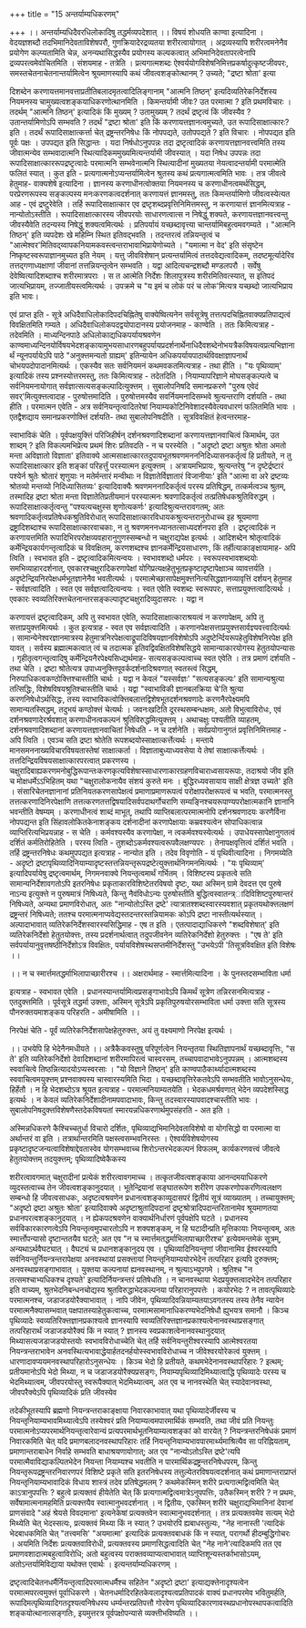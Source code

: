 +++
title = "15 अन्तर्याम्यधिकरणम्"

+++
।। अन्तर्याम्यधिदैवरधिलोकादिषु तद्धर्मव्यपदेशात् ।। विषयं शोधयति काण्वा इत्यादिना । वेदयज्ञशब्दौ तदभिमानिदेवताविशेषपरौ, गुणक्रियादेरद्रव्यतया शरीरत्वायोगात् । अद्रव्यस्यापि शरीरत्वमनेनैव प्रयोगेण कल्प्यतामिति चेन्न, अनन्यथासिद्धस्यैव प्रयोगस्य कल्पकत्वात् अभिमानिदेवतापरत्वेनापि द्रव्यपरत्वमेवोचितमिति । संशयमाह - तत्रेति । प्रत्यगात्मशब्दः ऐश्वर्ययोगविशेषनिमित्तप्रकर्षादुत्कृष्टजीवपरः, समस्तचेतनाचेतनान्तर्यामित्वेन श्रूयमाणस्यापि कथं जीवत्वशङ्कोत्थानम् ? उच्यते; "द्रष्टा श्रोता' इत्या

दिशब्देन करणायत्तमानवत्ताप्रतीतिबलादमृतत्वादिलिङ्गानाम् "आत्मनि तिष्ठन्' इत्यदिव्यतिरेकनिर्देशस्य नियमनस्य चामुख्यत्वशङ्कयाधिकरणोत्थानमिति । किमन्तर्यामी जीवः? उत परमात्मा ? इति प्रथमविचारः । तदर्थम् "आत्मनि तिष्ठन्' इत्यादिकं किं मुख्यम् ? उतामुख्यम् ? तदर्थं द्रष्टृत्वं किं जीवस्यैव ? उतान्तर्यामिणोऽपि सम्भवति ? तदर्थं "द्रष्टा श्रोता' इति किं करणायत्तज्ञानत्वमुच्यते, उत रूपादिसाक्षात्कारः? इति । तदर्थं रूपादिसाक्षात्कर्त्ता चेत् द्रष्ट्रन्तरनिषेधः किं नोपपद्यते, उतोपपद्यते ? इति विचारः । नोपपद्यत इति पूर्वः पक्षः । उपपद्यत इति सिद्धान्तः । यदा निर्षधोऽनुपपन्नः तदा द्रष्टृत्वादिकं करणायत्तज्ञानवत्त्वमिति तस्य जीवात्मन्येव सम्भवादात्मनि स्थित्यादिकममुख्यमित्यन्तर्यामी जीवस्यात् । यदा निषेध उपपन्नः तदा रूपादिसाक्षात्काररूपद्रष्टृत्वादेः परमात्मनि सम्भवेनात्मनि स्थित्यादीनां मुख्यतया नेयत्वादन्तर्यामी परमात्मेति फलितं स्यात् । कुत इति - प्रत्यगात्मनोऽप्यन्तर्यामित्वेन श्रुतस्य कथं प्रत्यगात्मत्वमिति भावः । तत्र जीवत्वे हेतुमाह- वाक्यशेषे इत्यादिना । ज्ञानस्य करणाधीनत्वोक्तया नियमनस्य च करणाधीनत्वमर्थसिद्धम्, परप्रेरणरूपस्य सङ्कल्पस्य मनःकरणकत्वदर्शनात् करणायत्तं ज्ञानमस्तु, ततः किमन्तर्यामिणो जीवत्वस्येत्यत आह - एवं द्रष्टुरेवेति । तर्हि रूपादिसाक्षात्कार एव द्रष्टृशब्दप्रवृत्तिनिमित्तमस्तु, न करणायात्तं ज्ञानमित्यत्राह - नान्योतोऽस्तीति । रूपादिसाक्षात्कारस्य जीवपरयोः साधारणत्वात्स न निषेद्धुं शक्यते, करणायत्तज्ञानवत्त्वन्तु जीवस्यैवेति तदन्यस्य निषेद्धुं शक्यत्वमित्यर्थः । प्रतिपर्यायं यच्छब्दावृत्त्या चान्तर्यामिबहुत्वमवगम्यते । "आत्मनि तिष्ठन्' इति व्यपदेशः खे महिम्नि स्थित इतिवद्भवति । तदन्तरत्वं तन्नियन्तृत्वं च "आत्मेश्वर'मितिवद्य्वापकनियामकवस्त्वन्तराभावाभिप्रायेणोच्यते । "यमात्मा न वेद' इति संसृष्टेन निष्कृष्टस्वरूपाज्ञानमुच्यत इति नेयम् । यत्तु जीवविशेषान् प्रत्यन्तर्यामित्वं तत्तदवेद्यत्वादिकम्, तदष्टमूर्त्यादेरिव तत्तद्गणाध्यक्षाणां जीवानां तत्तन्नियन्तृत्वेन सम्भवति । यद्वा आदित्यचन्द्रशब्दौ मण्डलपरौ । सर्वेषु देवेष्वित्यादिशब्दाश्च शरीरमात्रपराः । स त आत्मेति निर्देशः शिलापुत्रस्य शरीरमितिवत्स्यात्, स इतिपदं जात्यभिप्रायम्, तज्जातीयस्त्वमित्यर्थः । उपक्रमे च "य इमं च लोकं परं च लोक'मित्यत्र यच्छब्दो जात्यभिप्राय इति भावः।

एवं प्राप्त इति - सूत्रे अधिदैवाधिलोकादिपदचिह्नितेषु वाक्येष्वित्यनेन सर्वसूत्रेषु तत्तत्पदचिह्नितवाक्यप्रतिपाद्यत्वं विवक्षितमिति गम्यते । अधिदैवाधिलोकपदद्वयोपादानस्य प्रयोजनमाह - काण्वेति । ततः किमित्यत्राह - तदेवमिति । माध्यन्दिनपाठे अधिलोकाद्यधिकपर्यायश्रवणेन काण्वमाध्यन्दिनयोर्विषयभेदशङ्कायामुभयसाधारणबहुपर्यायप्रदर्शनार्थेनाधिदैवशब्देनोभयत्रैकविषयत्वप्रत्यभिज्ञानार्थं न्यूनपर्यायेऽपि पाठे "अनुक्त्तमन्यतो ग्राह्यम्' इतिन्यायेन अधिकपर्यायपाठार्थविवक्षाज्ञापनार्थं चोभयपदोपादानमित्यर्थः । एकस्यैव सतः सर्वनियमनं कथमवकतमित्यत्राह - तथा हीति । "यः पृथिव्याम्' इत्यादिकं तस्य प्रश्नस्योत्तरमस्तु, ततः किमित्यत्राह - तदेतदिति । नियाम्यापरिज्ञाने मोघसङ्कल्पत्वे च सर्वनियमनायोगात् सर्वज्ञात्सत्यसङ्कल्पादित्युक्त्तम् । सुबालोपनिषदि समानप्रकरणे "पुरुष एवेदं सवर्'मित्युक्त्तत्वादाह - पुरुषोत्तमादिति । पुरुषोत्तमस्यैव सवर्नियमनादिसम्भवे श्रुत्यन्तराणि दर्शयति - तथा हीति । परमात्मन एवेति - अत्र सर्वनियन्तृत्वादितरेषां नियाम्यकोटिनिवेशादस्यैवेत्यवधारणं फलितमिति भावः । एतद्वैशद्याय समानप्रकरणोक्त्तिं दर्शयति- तथा सुबालोपनिषदीति । सूत्रविवक्षितं हेत्वन्तरमाह-

स्वाभाविकं चेति । पूर्वपक्षयुक्त्तिं परिजिहीर्षन् दर्शनश्रवणादिशब्दानां करणायत्तज्ञानवाचित्वं किमार्थम्, उत शाब्दम् ? इति विकल्पमभिप्रेत्य प्रथमं शिरः प्रतिवदति - न च परस्येति । "अदृष्टो द्रष्टा अश्रुतः श्रोता अमतो मन्ता अविज्ञातो विज्ञाता' इतिवाक्ये आत्मसाक्षात्कारतदुपायभूतश्रवणमनननिदिध्यासनकर्तृत्वं हि प्रतीयते, न तु रूपादिसाक्षात्कार इति शङ्कां परिहर्त्तुं परस्यात्मन इत्युक्त्तम् । अत्रायमभिप्रायः, श्रुत्यन्तरेषु "न दृष्टेर्द्रष्टारं पश्येर्न श्रुतेः श्रोतारं शृणुयाः न मतेर्मन्तारं मन्वीथाः न विज्ञातेर्विज्ञातारं विजानीयाः' इति "आत्मा वा अरे द्रष्टव्यः श्रोतव्यो मन्तव्यो निदिध्यासितव्यः' इत्यादिवाक्यैः श्रवणमननादिकर्तृत्वं परस्य प्रतिषिद्धम्, तत्कर्मत्वञ्च श्रुतम्, तस्मादिह द्रष्टा श्रोता मन्ता विज्ञातेतिप्रतीयमानं परस्यात्मनः श्रवणादिकर्तृत्वं तत्प्रतिषेधकश्रुतिविरुद्धम् । रूपादिसाक्षात्कर्तृत्वन्तु "पश्यत्यचक्षुस्स शृणोत्यकर्णः' इत्यादिश्रुत्यन्तरावगतम्; अतः श्रवणादिकर्तृत्वप्रतिषेधकश्रुतिविरोधात् रूपादिसाक्षात्कारविधायकश्रुत्यन्तरानुरोधाच्च इह श्रूयमाणा द्रष्ट्रादिशब्दाश्च रूपादिसाक्षात्कारवाचकाः, न तु श्रवणमननध्यानतत्साध्यदर्शनपरा इति । द्रष्टृत्वादिकं न करणायत्तमिति रूपादिभिरपरोक्षव्यवहारानुगुणस्सम्बन्धो न चक्षुराद्यपेक्ष इत्यर्थः । आदिशब्देन श्रोतृत्वादिकं कर्मेन्द्रियकार्यगन्तृत्वादिकं च विवक्षितम्, करणशब्दश्च ज्ञानकर्मेन्द्रियसाधारणः, किं तर्हीत्याकाङ्क्षायामाह- अपि त्विति । स्वभावत इति - द्रष्टृत्वादिकमित्यन्वयः । स्वभावशब्दो धर्मपरः । स्वरूपस्वभावशब्दयोः समभिव्याहारदर्शनात्, एवकारश्चक्षुरादिकरणापेक्षां योगिप्रत्यक्षहेतुभूतप्रकृष्टादृष्टापेक्षाञ्च व्यावत्तर्यति । अदृष्टेन्द्रियनिरपेक्षधर्मभूतज्ञानेनैव भवतीत्यर्थः । परमात्मेच्छासापेक्षमुक्त्तनित्यसिद्धज्ञानव्यावृत्तिं दर्शयन् हेतुमाह - सर्वज्ञत्वादिति । स्वत एव सर्वज्ञत्वादित्यन्वयः । स्वत एवेति स्वशब्दः स्वरूपपरः, सत्ताप्रयुक्त्तत्वादित्यर्थः । एवकारः स्वव्यतिरिक्त्तचेतनान्तरसङ्कल्पादृष्टचक्षुरादिव्युदासपरः । यद्वा न

करणायत्तं द्रष्टृत्वादिकम्, अपि तु स्वभावत एवेति, रूपादिसाक्षात्काराश्रयत्वं न करणापेक्षम्, अपि तु सत्ताप्रयुक्त्तमित्यर्थः । कुत इत्यत्राह - स्वत एव सर्वज्ञत्वादिति । करणानपेक्षसत्ताप्रयुक्त्तसार्वज्ञ्यवत्त्वादित्यर्थः । सामान्येनेश्वरज्ञानमात्रस्य हेतुमात्रनिरपेक्षत्वाद्रूपादिविषयज्ञानविशेषोऽपि अदुष्टेर्न्दियरूपहेतुविशेषनिरपेक्ष इति यावत् । सर्वस्य ब्रह्मात्मकत्वात् त्वं च तदात्मक इतिवद्विवक्षितविशेषसिद्धये सामान्याकारयोगस्य हेतुतयोपन्यासः । गृहीतृत्वगन्तृत्वादिषु कर्मेन्द्रियनैरपेक्ष्यसिध्द्यर्थमाह- सत्यसङ्कल्पत्वाच्च स्वत एवेति । तत्र प्रमाणं दर्शयति - तथा चेति । द्रष्टा श्रोतेत्यत्र उपाध्यनुक्त्तिपूवर्कदर्शनादिश्रवणात् स्वतस्त्वं सिद्धम्, निरुपाधिकत्वकण्ठोक्त्तिश्चास्तीति चार्थः । यद्वा न केवलं "यस्सर्वज्ञः' "सत्यसङ्कल्पः' इति सामान्यश्रुत्या तत्सिद्धिः, विशेषविषयश्रुतिश्चास्तीति चार्थः । यद्वा "स्वाभाविकी ज्ञानबलक्रिया चे'ति श्रुत्या करणनिषेधोऽर्थसिद्धः, तस्य स्वाभाविकत्वोक्त्तिबलात्तद्विशेषभूतदर्शनश्रवणादेः करणनैरपेक्ष्यमपि सामान्यतस्सिद्धम्, तदुभयं कण्ठोक्त्तं चेत्यर्थः । जवनःखटिति दूरस्थसम्बन्धक्षमः, अतो विभुत्वाविरोधः, एवं दर्शनश्रवणादेरर्श्रवशात् करणाधीनत्वकल्पनं श्रुतिविरुद्धमित्युक्त्तम् । अथाचक्षुः पश्यतीति व्याहतम्, दर्शनश्रवणादिशब्दानां करणायत्तज्ञानवाचितां निषेधति - न च दर्शनेति । सर्वप्रयोगानुगतं प्रवृत्तिनिमित्तमाह - अपि त्विति । एवञ्च सति द्रष्टा श्रोतेति रूपशब्दयोस्साक्षात्कर्त्तेत्यर्थः । मन्ताये मानसमननाख्यविचारविषयतास्तेषां साक्षात्कर्ता । विज्ञाताबुध्याध्यवसेया ये तेषां साक्षात्कर्त्तेत्यर्थः । तत्तदिन्द्रियविषयसाक्षात्कारपरत्वात् प्रकरणस्य । चक्षुरादिबाह्यकरणमनोबुद्धिरूपान्तःकरणकृत्यविशेषास्साधारणाकारग्रहणविचाराध्वसायरूपाः, तदाश्रयो जीव इति च मोक्षधर्मेऽऽभिहितम् यथा "चक्षुरालोकनायैव संशयं कुरुते मनः । बुद्धिरध्यवसायाय साक्षी क्षेत्रज्ञ उच्यते' इति । संसारिचेतनज्ञानानां प्रतिनियतकरणसापेक्षत्वं प्रमाणाप्रमाणरूपत्वं परोक्षापरोक्षरूपत्वं च भवति, परमात्मनस्तु तत्तत्करणादिनिरपेक्षाणि तत्तत्करणतत्तद्विषयादिसर्वपदाथर्गोचराणि सम्यङ्निश्चयरूपाण्यपरोक्षात्मकानि ज्ञानानि भवन्तीति वेषम्यम् । करणाधीनत्वं शाब्दं माभूत्, तथापि व्याप्तिबलात्परमात्मनोपि दर्शनश्रवणादयः करणैर्विना नोपपद्यन्त इति सिंहावलोकितकेनाशङ्कय दर्शनादीनां करणापेक्षायाः कम्रवश्यत्वेन सोपाधिकत्वान्न व्याप्तिरित्यभिप्रयन्नाह - स चेति । कर्मवश्यस्यैव करणापेक्षा, न त्वकर्मवश्यस्येत्यर्थः । उपाधेयस्सापेक्षानुगतत्वं दर्शितं कर्मतिरोहितेति । परस्य त्विति - तुशब्दोऽकर्मवश्यत्वरूपवैलक्षण्यपरः । तेनापक्षवृत्तित्वं दर्शितं भवति । तर्हि द्रष्ट्रन्तरनिषेधः कथमुपपद्यत इत्यत्राह - नान्योत इति । तदेव विवृणोति - यं पृथिवीत्यादिना । निगमय्येति - अदृष्टो द्रष्टापृथिव्यादिनियाम्यादृष्टस्तत्तन्नियन्तृरूपद्रष्टेत्युक्त्तार्थनिगमनमित्यर्थः । "यः पृथिव्याम्' इत्यादिपर्यायेषु द्रष्टृत्वमार्थम्, निगमनवाक्ये नियन्तृत्वमार्थं गर्भितम् । विशिष्टस्य प्रकृतत्वे सति सामान्यनिर्देशावगतोऽपि इतरनिषेधः प्रकृताकारविशिष्टेतरविषयो दृष्टः, यथा अस्मिन् ग्रामे देवदत्त एव पुरुषे नाऽन्य इत्युक्त्ते न पुरुषमात्रं निषिध्यते, किन्तु नैवंविधोऽन्यः पुरुषोस्तीति बुद्धित्वस्वातन्त्र्ादिविशिष्टपुरुषान्तरं निषिध्यते, अन्यथा प्रमाणविरोधात्, अतः "नान्योतोऽस्ति द्रष्टे' त्यात्रातश्शब्दस्वारस्यवशात् प्रकृतयथोक्त्तलक्षणं द्रष्ट्रन्तरं निषिध्यते; ततश्च परमात्मनाप्यवेद्यस्तदन्तरस्तन्नियामकः कोऽपि द्रष्टा नास्तीत्यर्थस्यात् । अल्पादाभावात् व्यतिरेकनिर्देशस्वारस्यसिद्धिमाह - एष त इति । एतत्पादाद्याधिकरणे "शब्दविशेषात्' इति व्यतिरेकनिर्देशो हेतुतयोक्त्तः, तस्य प्रदर्शनार्थत्वात् तदुपजीवनेन व्यतिरेकनिर्देशो हेतुरुक्त्तः । "एष ते' इति सर्वपर्यायानुवृत्तषष्ठीनिर्देशोऽत्र विवक्षितः, पर्यायविशेषस्थसप्तमीनिर्देशस्तु "उभयेऽपी 'तिसूत्रविवक्षित इति विशेषः ।।

।। न च स्मार्त्तमतद्धर्माभिलापाच्छारीरश्च ।। अक्षरार्थमाह - स्मार्त्तमित्यादिना । के पुनस्तदसम्भाविता धर्मा

इत्यत्राह - स्वभावत एवेति । प्रधानस्यान्तर्यामित्वप्रसङ्गाभावेऽपि किमर्थं सूत्रेण तन्निरसनमित्यत्राह - एतदुक्त्तमिति । पूर्वसूत्रे तद्धर्मा उक्त्ताः, अस्मिन् सूत्रेऽपि प्रकृतिपुरुषयोरसम्भाविता धर्मा उक्त्ता सति सूत्रस्य पौनरुक्तयमाशङ्कय परिहरति - अमीषामिति ।।

निरपेक्षं चेति - पूर्वं व्यतिरेकनिर्देशसापेक्षहेतुरुक्त्तः, अयं तु वक्ष्यमाणो निरपेक्ष इत्यर्थः ।

।। उभयेपि हि भेदेनैनमधीयते ।। अत्रैकैकवस्तुषु परिपूर्णत्वेन नियन्तृतया स्थितिज्ञापनार्थं यच्छब्दावृत्तिः, "स ते' इति व्यतिरेकनिर्देशो देवादिशब्दानां शरीरमापिरत्वं चास्वरसम्, तच्चापवादाभावेऽनुपपन्नम् । आत्मशब्दस्य स्ववाचित्वे तिष्ठन्नित्यादयोऽप्यस्वरसाः । "यो विज्ञाने तिष्ठन्' इति काण्वपाठैकार्थ्यादात्मशब्दस्य स्ववाचित्वमयुक्त्तम् प्रश्नवाक्यस्य चास्वारस्यमिति भिदा । यच्छब्दावृत्तिरेकतवेऽपि सम्भवतीति भावोऽनुसन्धेयः, हिर्हेतौ । न हि भेदशब्दोऽत्र श्रूयत इत्यत्राह - परमात्मनियाम्यतयेति । भेदकधमर्श्रवणात् भेदेन व्यपदेशस्सिद्ध इत्यर्थः । न केवलं व्यतिरेकनिर्देशादीनामपवादाभावः, किन्तु तदस्वारस्यापवादश्चास्तीति भावः । सुबालोपनिषदुक्त्तविशेषणैस्तदेकविषयतां स्मारयन्नधिकरणार्थमुपसंहरति - अत इति ।

अस्मिन्नधिकरणे कैश्चिच्चतुर्धा विचारो दर्शितः, पृथिव्याद्यभिमानिदेवताविशेषो वा योगसिद्धो वा परमात्मा वा अर्थान्तरं वा इति । तत्रार्थान्तरमिति पक्षस्त्वसम्भवनिरस्तः । ऐश्वर्यविशेषयोगस्य प्रकृष्टादृष्टजन्यत्वाविशेषाद्देवतास्वेव योगसम्भवाच्च शिरोऽन्तरभेदकल्पनं विफलम्, कार्यकरणवत्त्वं जीवत्वे हेतुतयोक्त्तम् तदयुक्त्तम्; पृथिव्यादिष्वेकैकस्य

शरीरत्वावगमात् चक्षुरादीनां प्रत्येकं शरीरत्वावगमाच्च । तत्कृतजीवत्वशङ्काया आनन्दमयाधिकरणे व्युदस्तत्वाच्च तेन जीवत्वशङ्कानुदयात् । भूतेन्द्रियानां सङ्घातरूपेण शरीरेण उपकरणोपकरणित्वलक्षण सम्बन्धो हि जीवत्वसाधकः, अदृष्टत्वश्रवणेन प्रधानत्वशङ्काव्युदासपरं द्वितीयं सूत्रं व्याख्यातम् । तच्चायुक्त्तम्; "अदृष्टो द्रष्टा अश्रुतः श्रोता' इत्यादिवाक्ये अदृष्टाश्रुतादिपदानां द्रष्टृश्रोत्रादिपदान्तरितानामेव श्रूयमाणतया प्रधानपरत्वशङ्कानुदयात् । न ह्येकपदश्रवणेन वाक्यार्थनिर्धारणं पूर्वपक्षेपि घटते । प्रधानस्य सर्वविकारकारणत्वेऽपि नियन्तृत्वमुपचारतोऽपि न शक्यशङ्कम्, न हि घटादीन्प्रति मृत्तिकायाः नियन्तृत्वम्, अतः स्मार्त्तोपन्यासो दृष्टान्ततयैव घटते; अत एव "न च स्मार्त्तमतद्धर्माभिलापाच्छारीरश्च' इत्येवमन्तमेकं सूत्रम्, अन्यथाऽर्थवैघट्यात् । वैघट्यं च प्रधानशङ्कानुदय एव । पृथिव्यादिनियन्तॄणां जीवानामिव ईश्वरस्यापि सर्वनियन्तुर्नियन्त्रन्तरापेक्षया अनवस्थायां प्रसक्त्तायां नियन्तृनियाम्ययोरभेदेन तत्परिहार इत्यपि दुरुक्त्तम्; अनवस्थाप्रसङ्गाभावात् । युक्तया कल्पनायां ह्यनवस्थानम्, न श्रुत्याऽभ्युपगमे । श्रुतिश्च "न तत्समश्चाभ्यधिकश्च दृश्यते' इत्यादिर्नियन्त्रन्तरं प्रतिषेधति । न चानवस्थाया भेदप्रयुक्त्तत्वादभेदेन तत्परिहार इति वाच्यम्, श्रुतभेदनिबन्धनचोद्यस्य श्रुतविरुद्धाभेदकल्पनया परिहारानुपपत्तेः । कयोरभेदः ? न तावत्पृथिव्यादेः परमात्मनश्च, जडाजडयोरैक्याभावात् । नापि जीवेन, पृथिव्यादिवन्नियाम्यतयाऽवगतस्य तस्य तेनैव न्यायेन परमात्मनैक्यासम्भवात् पक्षपातस्याहेतुकत्वाच्च, परमात्मसामानाधिकरण्यभेदनिषेधौ ह्युभयत्र समानौ । किञ्च पृथिव्यादेः स्वव्यतिरिक्त्तज्ञानप्रकाश्यत्वे ज्ञानस्यापि स्वव्यतिरिक्त्तज्ञानप्रकाश्यत्वेनानवस्थाप्रसङ्गात् तत्परिहारार्थं जडाजडयोरैक्यं किं न स्यात् ? ज्ञानस्य स्वप्रकाशत्वेनानवस्थानुदयात् मिथ्यासत्यजडाजडयोस्तयोः स्वभावविरोधाच्चेति चेत् तर्हि सर्वनियन्तुरीश्वरस्यापि आत्मेश्वरतया नियन्त्रन्तराभावेन अनवस्थित्यभावाद्धेयार्हतदनर्हयोस्स्वभावविरोधाच्च न जीवेश्वरयोरेकत्वं युक्त्तम् । धारणादावप्ययमनवस्थापरिहारोऽनुसन्धेयः । किञ्च भेदो हि प्रतीयते, कथमभेदेनानवस्थापरिहारः ? इत्थम्; प्रतीयमानोऽपि भेदो मिथ्या, न च जडाजडयोरैक्यप्रसङ्गः, नियाम्यपृथिव्यादिमिथ्यात्वाद्धि पृथिव्यादेः परस्य च भेदमिथ्यात्वम्, जीवपरयोस्तु स्वरूपैक्यात् भेदमिथ्यात्वम्, अत एव च नानवस्थेति चेत् स्यादेवानवस्था, जीवपरैक्येऽपि पृथिव्यादिकं प्रति जीवस्येव

तदेकीभूतस्यापि ब्रह्मणो नियन्त्रन्तराकाङ्क्षाया निवारकाभावात् यथा पृथिव्यादेर्जीवस्य च नियन्तृनियाम्यभावमिथ्यात्वेऽपि तस्येश्वरं प्रति नियाम्यत्वमपारमार्थिकं सम्भवति, तथा जीवं प्रति नियन्तुः परमात्मनोऽप्यपरमार्थनियन्तृत्वारेवान्यं प्रत्यपरमार्थभूतनियाम्यत्वशङ्कां को वारयेत् ? नियन्त्रन्तरनिषेधकं प्रमाणं निवारकमिति चेत् यदि प्रमाणबलादनवस्थापरिहारः तर्हि नियन्तृनियाम्यभावपारमार्थ्यमाश्रित्यैव सा परिह्नियताम्, प्रमाणान्तराबाधेन निर्वाहे सम्भवति बाधाश्रयणायोगात्; अत एव "नान्योऽतोऽस्ति द्रष्टे'त्यपि परमात्मैवाविद्याकल्पितभेदेन नियन्ता नियाम्यश्च भवतीति न पारमार्थिकद्रष्ट्रन्तरनिषेधपरम्, किन्तु नियन्तृरूपद्रष्ट्रन्तरनिवारणपरं विशिष्टे प्रकृते सति इतरनिषेधस्य तत्तुल्येतरविषयत्वदर्शनात् कथं प्रमाणान्तराप्राप्तं नियन्तृनियाम्यभावादिकं विधाय शास्त्रं तदेव प्रतिषेद्धमलम् ? कथमेकस्मिन् शरीरे प्रत्यगात्मद्वित्वमिति चेत् काऽत्रानुपपत्तिः ? बहुत्वे प्रत्यक्तवं हीयेतेति चेत् किं प्रत्यगात्मद्वित्वमात्रेऽनुपपत्तिः, उतैकस्मिन् शरीरे ? न प्रथमः, सर्वेषामात्मनामहमिति प्रत्यक्त्तयैव स्वात्मानुभवदर्शनात् । न द्वितीयः, एकस्मिन् शरीरे चक्षुराद्यभिमानिनां देवानां प्राणसंवादे "अहं श्रेयसे विवदमाना' इत्यनेकेषां प्रत्यक्तवेन स्वात्मानुभवदर्शनात् । तत्र प्रत्यक्तवमेव सत्यम् भेदो मिथ्येति चेत् भेदस्सत्यः, प्रत्यक्तवं मिथ्या किं न स्यात् ? उभयोरपि ह्यबाधस्तुल्यः, "नेह नानास्ती 'त्यादिकं भेदबाधकमिति चेत् "तत्त्वमसि' "अयमात्मा' इत्यादिकं प्रत्यक्तवबाधकं किं न स्यात्, परागर्थो हीदम्बुद्धिगोचरः । अयमिति निर्देशः प्रत्यक्तवाविरोधी, प्रत्यक्तवस्य प्रमाणसिद्धत्वादिति चेत् "नेह नाने'त्यादिकमपि तत एव प्रमाणवशादात्मबहुत्वाविरोधि; अतो बहुत्वस्य पराक्तवव्याप्यत्वाभावात् व्याप्तिशून्यस्तर्काभासोऽयम्, अतोऽन्तर्यामिविद्याया यथोक्त्त एवार्थः । इत्यन्तर्याम्यधिकरणम् ।

द्रष्टृत्वादिचेतनधर्मैर्नियन्तृत्वादिपरमात्मधर्मैश्च सहितेन "अदृष्टो द्रष्टा' इत्याद्यक्त्तेनादृश्यत्वेन परमात्मपरत्वमुक्त्तं पूर्वाधिकरणे । चेतनधर्मादिरहितकेवलादृश्यत्वप्रतिपादकं वाक्यं प्रधानपरमेव भवितुमर्हति, रूपादिमत्पृथिव्यादिगतदृश्यत्वनिषेधस्य धर्म्यन्तरप्रतिपत्तौ गोरवेण पृथिव्यादिकारणावस्थप्रधानोपस्थापकत्वादिति शङ्कयोत्थानात्सङ्गतिः, इयमुत्तरत्र पूर्वपक्षोपन्यासे व्यक्त्तीभविष्यति ।।

